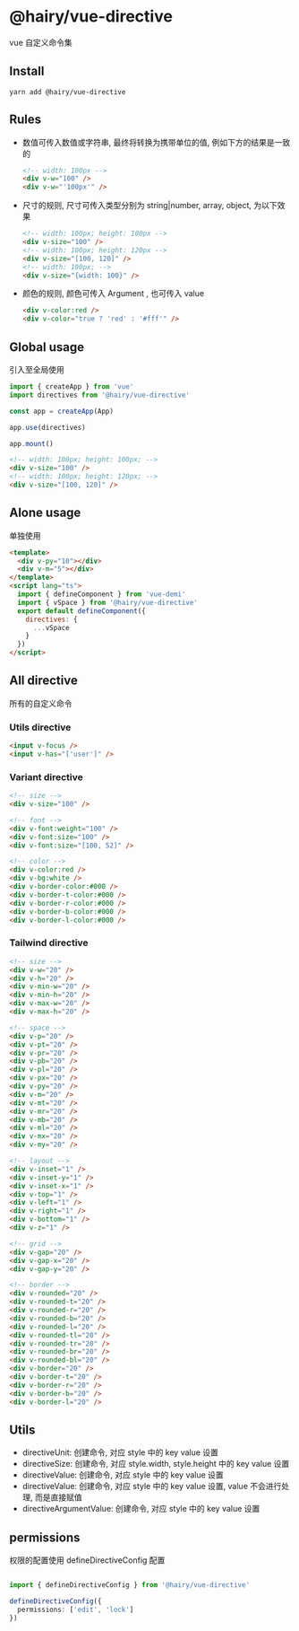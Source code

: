 # @hairy/vue-directive

vue 自定义命令集

## Install

`yarn add @hairy/vue-directive`


## Rules

- 数值可传入数值或字符串, 最终将转换为携带单位的值, 例如下方的结果是一致的
  ~~~html
  <!-- width: 100px -->
  <div v-w="100" />
  <div v-w="'100px'" />
  ~~~
- 尺寸的规则, 尺寸可传入类型分别为 string|number, array, object, 为以下效果
  ~~~html
  <!-- width: 100px; height: 100px -->
  <div v-size="100" />
  <!-- width: 100px; height: 120px -->
  <div v-size="[100, 120]" />
  <!-- width: 100px; -->
  <div v-size="{width: 100}" />
  ~~~
- 颜色的规则, 颜色可传入 Argument , 也可传入 value
  ~~~html
  <div v-color:red />
  <div v-color="true ? 'red' : '#fff'" />
  ~~~
## Global usage

引入至全局使用

~~~typescript
import { createApp } from 'vue'
import directives from '@hairy/vue-directive'

const app = createApp(App)

app.use(directives)

app.mount()
~~~

~~~html
<!-- width: 100px; height: 100px; -->
<div v-size="100" />
<!-- width: 100px; height: 120px; -->
<div v-size="[100, 120]" />
~~~

## Alone usage

单独使用

~~~html
<template>
  <div v-py="10"></div>
  <div v-m="5"></div>
</template>
<script lang="ts">
  import { defineComponent } from 'vue-demi'
  import { vSpace } from '@hairy/vue-directive'
  export default defineComponent({
    directives: {
      ...vSpace
    }
  })
</script>
~~~

## All directive

所有的自定义命令

### Utils directive

~~~html
<input v-focus />
<input v-has="['user']" />
~~~

### Variant directive
~~~html
<!-- size -->
<div v-size="100" />

<!-- font -->
<div v-font:weight="100" />
<div v-font:size="100" />
<div v-font:size="[100, 52]" />

<!-- color -->
<div v-color:red />
<div v-bg:white />
<div v-border-color:#000 />
<div v-border-t-color:#000 />
<div v-border-r-color:#000 />
<div v-border-b-color:#000 />
<div v-border-l-color:#000 />
~~~

### Tailwind directive
~~~html
<!-- size -->
<div v-w="20" />
<div v-h="20" />
<div v-min-w="20" />
<div v-min-h="20" />
<div v-max-w="20" />
<div v-max-h="20" />

<!-- space -->
<div v-p="20" />
<div v-pt="20" />
<div v-pr="20" />
<div v-pb="20" />
<div v-pl="20" />
<div v-px="20" />
<div v-py="20" />
<div v-m="20" />
<div v-mt="20" />
<div v-mr="20" />
<div v-mb="20" />
<div v-ml="20" />
<div v-mx="20" />
<div v-my="20" />

<!-- layout -->
<div v-inset="1" />
<div v-inset-y="1" />
<div v-inset-x="1" />
<div v-top="1" />
<div v-left="1" />
<div v-right="1" />
<div v-bottom="1" />
<div v-z="1" />

<!-- grid -->
<div v-gap="20" />
<div v-gap-x="20" />
<div v-gap-y="20" />

<!-- border -->
<div v-rounded="20" />
<div v-rounded-t="20" />
<div v-rounded-r="20" />
<div v-rounded-b="20" />
<div v-rounded-l="20" />
<div v-rounded-tl="20" />
<div v-rounded-tr="20" />
<div v-rounded-br="20" />
<div v-rounded-bl="20" />
<div v-border="20" />
<div v-border-t="20" />
<div v-border-r="20" />
<div v-border-b="20" />
<div v-border-l="20" />
~~~


## Utils

- directiveUnit:  创建命令, 对应 style 中的 key value 设置
- directiveSize:  创建命令, 对应 style.width, style.height 中的 key value 设置
- directiveValue: 创建命令, 对应 style 中的 key value 设置
- directiveValue: 创建命令, 对应 style 中的 key value 设置, value 不会进行处理, 而是直接赋值
- directiveArgumentValue: 创建命令, 对应 style 中的 key value 设置

## permissions

权限的配置使用 defineDirectiveConfig 配置

~~~typescript

import { defineDirectiveConfig } from '@hairy/vue-directive'

defineDirectiveConfig({
  permissions: ['edit', 'lock']
})
~~~